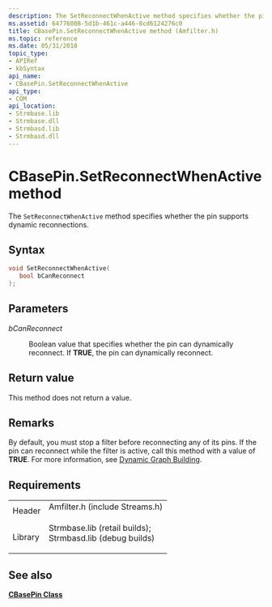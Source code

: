 ```yaml
---
description: The SetReconnectWhenActive method specifies whether the pin supports dynamic reconnections.
ms.assetid: 64776008-5d1b-461c-a446-8cd6124276c0
title: CBasePin.SetReconnectWhenActive method (Amfilter.h)
ms.topic: reference
ms.date: 05/31/2018
topic_type: 
- APIRef
- kbSyntax
api_name: 
- CBasePin.SetReconnectWhenActive
api_type: 
- COM
api_location: 
- Strmbase.lib
- Strmbase.dll
- Strmbasd.lib
- Strmbasd.dll
---
```


# CBasePin.SetReconnectWhenActive method

The `SetReconnectWhenActive` method specifies whether the pin supports dynamic reconnections.

## Syntax


```C++
void SetReconnectWhenActive(
   bool bCanReconnect
);
```



## Parameters

<dl> <dt>

*bCanReconnect* 
</dt> <dd>

Boolean value that specifies whether the pin can dynamically reconnect. If **TRUE**, the pin can dynamically reconnect.

</dd> </dl>

## Return value

This method does not return a value.

## Remarks

By default, you must stop a filter before reconnecting any of its pins. If the pin can reconnect while the filter is active, call this method with a value of **TRUE**. For more information, see [Dynamic Graph Building](dynamic-graph-building.md).

## Requirements



|                    |                                                                                                                                                                                            |
|--------------------|--------------------------------------------------------------------------------------------------------------------------------------------------------------------------------------------|
| Header<br/>  | <dl> <dt>Amfilter.h (include Streams.h)</dt> </dl>                                                                                  |
| Library<br/> | <dl> <dt>Strmbase.lib (retail builds); </dt> <dt>Strmbasd.lib (debug builds)</dt> </dl> |



## See also

<dl> <dt>

[**CBasePin Class**](cbasepin.md)
</dt> </dl>

 

 




